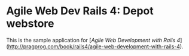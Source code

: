 # Agile Web Dev Rails 4: Depot webstore

This is the sample application for
[*Agile Web Development with Rails 4*] (http://pragprog.com/book/rails4/agile-web-development-with-rails-4).
